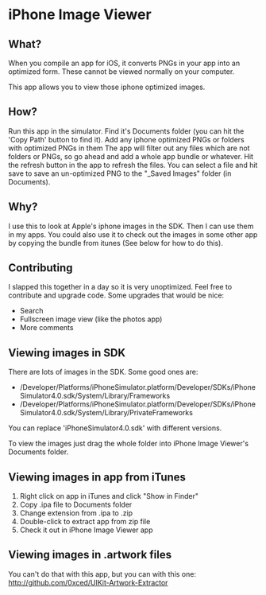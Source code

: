 iPhone Image Viewer
===================

What?
-----

When you compile an app for iOS, it converts PNGs in your app into an optimized form. These cannot be viewed normally on your computer.

This app allows you to view those iphone optimized images.

How?
----

Run this app in the simulator. Find it's Documents folder (you can hit the 'Copy Path' button to find it). Add any iphone optimized PNGs or folders with optimized PNGs in them The app will filter out any files which are not folders or PNGs, so go ahead and add a whole app bundle or whatever. Hit the refresh button in the app to refresh the files. You can select a file and hit save to save an un-optimized PNG to the "_Saved Images" folder (in Documents).

Why?
----

I use this to look at Apple's iphone images in the SDK. Then I can use them in my apps. You could also use it to check out the images in some other app by copying the bundle from itunes (See below for how to do this).


Contributing
------------

I slapped this together in a day so it is very unoptimized. Feel free to contribute and upgrade code. Some upgrades that would be nice:

* Search
* Fullscreen image view (like the photos app)
* More comments



Viewing images in SDK
---------------------

There are lots of images in the SDK. Some good ones are: 

* /Developer/Platforms/iPhoneSimulator.platform/Developer/SDKs/iPhoneSimulator4.0.sdk/System/Library/Frameworks
* /Developer/Platforms/iPhoneSimulator.platform/Developer/SDKs/iPhoneSimulator4.0.sdk/System/Library/PrivateFrameworks

You can replace 'iPhoneSimulator4.0.sdk' with different versions.

To view the images just drag the whole folder into iPhone Image Viewer's Documents folder.


Viewing images in app from iTunes
---------------------------------

1. Right click on app in iTunes and click "Show in Finder"
2. Copy .ipa file to Documents folder
3. Change extension from .ipa to .zip
4. Double-click to extract app from zip file
5. Check it out in iPhone Image Viewer app


Viewing images in .artwork files
--------------------------------

You can't do that with this app, but you can with this one: http://github.com/0xced/UIKit-Artwork-Extractor